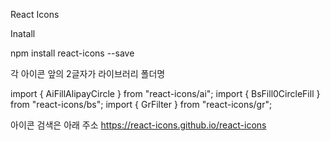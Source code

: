 React Icons

Inatall

npm install react-icons --save

각 아이콘 앞의 2글자가 라이브러리 폴더명

import { AiFillAlipayCircle } from "react-icons/ai";
import { BsFill0CircleFill } from "react-icons/bs";
import { GrFilter } from "react-icons/gr";

아이콘 검색은 아래 주소
https://react-icons.github.io/react-icons
